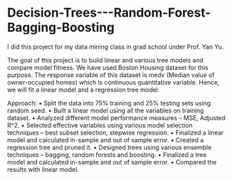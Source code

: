 # Decision-Trees---Random-Forest-Bagging-Boosting
I did this project for my data mining class in grad school under Prof. Yan Yu. 

The goal of this project is to build linear and various tree models and compare model fitness. We have used Boston Housing dataset for this purpose. The response variable of this dataset is medv (Median value of owner-occupied homes) which is continuous quantitative variable. Hence, we will fit a linear model and a regression tree model.

Approach:
•	Split the data into 75% training and 25% testing sets using random seed.
•	Built a linear model using all the variables on training dataset.
•	Analyzed different model performance measures – MSE, Adjusted R^2.
•	Selected effective variables using various model selection techniques – best subset selection, stepwise regression.
•	Finalized a linear model and calculated in-sample and out of sample error.
•	Created a regression tree and pruned it.
•	Designed trees using various ensemble techniques – bagging, random forests and boosting.
•	Finalized a tree model and calculated in-sample and out of sample error.
•	Compared the results with linear model.
